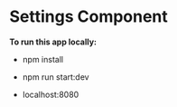 # Settings Component

**To run this app locally:**
* npm install

* npm run start:dev

* localhost:8080
